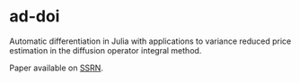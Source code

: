 # ad-doi
Automatic differentiation in Julia with applications to variance reduced price estimation in the diffusion operator integral method.

Paper available on [SSRN](https://papers.ssrn.com/sol3/papers.cfm?abstract_id=3733041).
